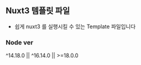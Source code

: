 ## Nuxt3 템플릿 파일

- 쉽게 nuxt3 를 실행시킬 수 있는 Template 파일입니다


### Node ver

^14.18.0 || ^16.14.0 || >=18.0.0